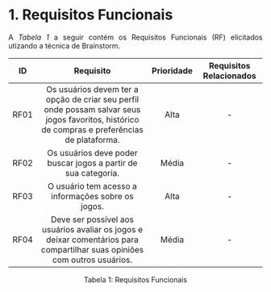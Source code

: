 # 1. Requisitos Funcionais

<p align="justify">A <i>Tabela 1</i> a seguir contém os Requisitos Funcionais (RF) elicitados utizando a técnica de Brainstorm.</p>

| ID   |                                 Requisito                                 | Prioridade | Requisitos Relacionados |
| :--: | :-----------------------------------------------------------------------: | :--------: | :---------: |
| RF01 | Os usuários devem ter a opção de criar seu perfil onde possam salvar seus jogos favoritos, histórico de compras e preferências de plataforma.  |    Alta        |     -        |
| RF02 | Os usuários deve poder buscar jogos a partir de sua categoria.|      Média      | - |
| RF03 | O usuário tem acesso a informações sobre os jogos.              |      Alta      |     -       |
| RF04 | Deve ser possível aos usuários avaliar os jogos e deixar comentários para compartilhar suas opiniões com outros usuários. | Média | - |



<div style="text-align: center">
<p>Tabela 1: Requisitos Funcionais</p>
</div>

